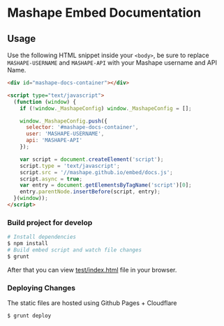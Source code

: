 # Mashape Embed Documentation

## Usage

Use the following HTML snippet inside your `<body>`, be sure to replace `MASHAPE-USERNAME` and `MASHAPE-API` with your Mashape username and API Name.

```html
<div id="mashape-docs-container"></div>

<script type="text/javascript">
  (function (window) {
    if (!window._MashapeConfig) window._MashapeConfig = [];

    window._MashapeConfig.push({
      selector: '#mashape-docs-container',
      user: 'MASHAPE-USERNAME',
      api: 'MASHAPE-API'
    });

    var script = document.createElement('script');
    script.type = 'text/javascript';
    script.src = '//mashape.github.io/embed/docs.js';
    script.async = true;
    var entry = document.getElementsByTagName('script')[0];
    entry.parentNode.insertBefore(script, entry);
  }(window));
</script>
```

### Build project for develop

```bash
# Install dependencies
$ npm install
# Build embed script and watch file changes
$ grunt
```

After that you can view [test/index.html](test/index.html) file in your browser.

### Deploying Changes

The static files are hosted using Github Pages + Cloudflare

```bash
$ grunt deploy
```
